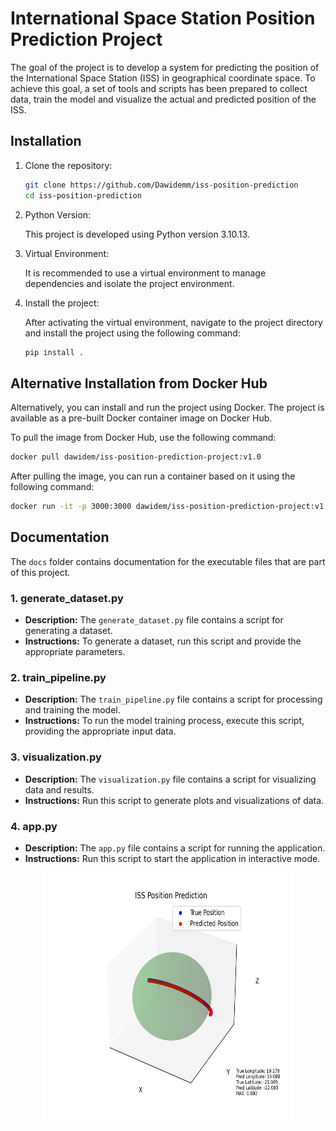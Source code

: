 # International Space Station Position Prediction Project

The goal of the project is to develop a system for predicting the position of the International Space Station (ISS) in geographical coordinate space. To achieve this goal, a set of tools and scripts has been prepared to collect data, train the model and visualize the actual and predicted position of the ISS.

## Installation

1. Clone the repository:

    ```bash
    git clone https://github.com/Dawidemm/iss-position-prediction
    cd iss-position-prediction
    ```

2. Python Version:

   This project is developed using Python version 3.10.13.

3. Virtual Environment:

   It is recommended to use a virtual environment to manage dependencies and isolate the project environment.

4. Install the project:

    After activating the virtual environment, navigate to the project directory and install the project using the following command:

    ```bash
    pip install .
    ```

## Alternative Installation from Docker Hub

Alternatively, you can install and run the project using Docker. The project is available as a pre-built Docker container image on Docker Hub.

To pull the image from Docker Hub, use the following command:

```bash
docker pull dawidem/iss-position-prediction-project:v1.0
```

After pulling the image, you can run a container based on it using the following command:
```bash
docker run -it -p 3000:3000 dawidem/iss-position-prediction-project:v1.0 /bin/bash
```

## Documentation

The `docs` folder contains documentation for the executable files that are part of this project.

### 1. generate_dataset.py

- **Description:** The `generate_dataset.py` file contains a script for generating a dataset.
- **Instructions:** To generate a dataset, run this script and provide the appropriate parameters.

### 2. train_pipeline.py

- **Description:** The `train_pipeline.py` file contains a script for processing and training the model.
- **Instructions:** To run the model training process, execute this script, providing the appropriate input data.

### 3. visualization.py

- **Description:** The `visualization.py` file contains a script for visualizing data and results.
- **Instructions:** Run this script to generate plots and visualizations of data.

### 4. app.py

- **Description:** The `app.py` file contains a script for running the application.
- **Instructions:** Run this script to start the application in interactive mode.

<p align='center'>
    <img src='images/iss_visualization.png' alt='Real-time Visualization' width='400' height='400'>
</p>